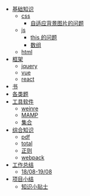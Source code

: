 - [基础知识]()
  - [css]()
    - [自适应背景图片的问题](基础知识/css/bg.md)
  - [js]()
    - [this 的问题](基础知识/js/this.md)
    - [数组](基础知识/js/数组.md)
  - [html]()
- [框架]()
  - [jquery]()
  - [vue]()
  - [react]()
- [书]()
- [各类题]()
- [工具软件]()
  - [weinre](工具软件/weinre.md)
  - [MAMP](工具软件/MAMP.md)
  - [集合](工具软件/集合.md)
- [综合知识]()
  - [pdf](综合知识/pdf.md)
  - [total](综合知识/total.md)
  - [正则](综合知识/regex.md)
  - [webpack](综合知识/webpack.md)
- [工作总结]()
  - [18/08-19/08](工作总结/2018年08到2019年08工作总结.md)
- [项目小结]()
  - [知识小贴士](项目小结/知识小贴士.md)

